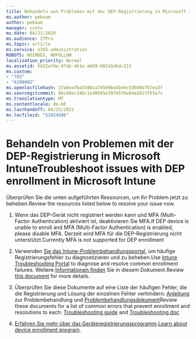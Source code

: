 ```yaml
---
title: Behandeln von Problemen mit der DEP-Registrierung in Microsoft Intune
ms.author: pebaum
author: pebaum
manager: scotv
ms.date: 04/21/2020
ms.audience: ITPro
ms.topic: article
ms.service: o365-administration
ROBOTS: NOINDEX, NOFOLLOW
localization_priority: Normal
ms.assetid: 5d32afde-47ab-4b1e-a669-662e5dbdc213
ms.custom:
- "783"
- "6200002"
ms.openlocfilehash: 27abeafba5588ca74569ba6bebc5d940b767ea3f
ms.sourcegitcommit: 8bc60ec34bc1e40685e3976576e04a2623f63a7c
ms.translationtype: MT
ms.contentlocale: de-DE
ms.lasthandoff: 04/15/2021
ms.locfileid: "51824506"
---
```

# <a name="troubleshoot-issues-with-dep-enrollment-in-microsoft-intune"></a><span data-ttu-id="07c17-102">Behandeln von Problemen mit der DEP-Registrierung in Microsoft Intune</span><span class="sxs-lookup"><span data-stu-id="07c17-102">Troubleshoot issues with DEP enrollment in Microsoft Intune</span></span>

<span data-ttu-id="07c17-103">Überprüfen Sie die unten aufgeführten Ressourcen, um Ihr Problem jetzt zu beheben.</span><span class="sxs-lookup"><span data-stu-id="07c17-103">Review the resources listed below to resolve your issue now.</span></span>
  
1. <span data-ttu-id="07c17-104">Wenn das DEP-Gerät nicht registriert werden kann und MFA (Multi-Factor Authentication) aktiviert ist, deaktivieren Sie MFA.</span><span class="sxs-lookup"><span data-stu-id="07c17-104">If DEP device is unable to enroll and MFA (Multi-Factor Authentication) is enabled, please disable MFA.</span></span> <span data-ttu-id="07c17-105">Derzeit wird MFA für die DEP-Registrierung nicht unterstützt.</span><span class="sxs-lookup"><span data-stu-id="07c17-105">Currently MFA is not supported for DEP enrollment</span></span>

2. <span data-ttu-id="07c17-106">Verwenden [Sie das Intune-Problembehandlungsportal,](https://devicemanagement.microsoft.com/#blade/Microsoft_Intune_DeviceSettings/TroubleshootBlade) um häufige Registrierungsfehler zu diagnostizieren und zu beheben.</span><span class="sxs-lookup"><span data-stu-id="07c17-106">Use [Intune Troubleshooting Portal](https://devicemanagement.microsoft.com/#blade/Microsoft_Intune_DeviceSettings/TroubleshootBlade) to diagnose and resolve common enrollment failures.</span></span> <span data-ttu-id="07c17-107">Weitere [Informationen finden](https://docs.microsoft.com/intune/help-desk-operators) Sie in diesem Dokument.</span><span class="sxs-lookup"><span data-stu-id="07c17-107">Review [this document](https://docs.microsoft.com/intune/help-desk-operators) for more details.</span></span>

3. <span data-ttu-id="07c17-108">Überprüfen Sie diese Dokumente auf eine Liste der häufigen Fehler, die die Registrierung und Lösung der einzelnen Fehler verhindern: [Anleitung](https://support.microsoft.com/help/4039809/troubleshooting-ios-device-enrollment-in-intune) zur Problembehandlung und [Problembehandlungsdokument](https://docs.microsoft.com/troubleshoot/mem/intune/troubleshoot-device-enrollment-in-intune)</span><span class="sxs-lookup"><span data-stu-id="07c17-108">Review these documents for a list of common errors that prevent enrollment and resolutions to each: [Troubleshooting guide](https://support.microsoft.com/help/4039809/troubleshooting-ios-device-enrollment-in-intune) and [Troubleshooting doc](https://docs.microsoft.com/troubleshoot/mem/intune/troubleshoot-device-enrollment-in-intune)</span></span>

4. <span data-ttu-id="07c17-109">[Erfahren Sie mehr über das Geräteregistrierungsprogramm](https://docs.microsoft.com/intune/device-enrollment-program-enroll-ios).</span><span class="sxs-lookup"><span data-stu-id="07c17-109">[Learn about device enrollment program](https://docs.microsoft.com/intune/device-enrollment-program-enroll-ios).</span></span>
